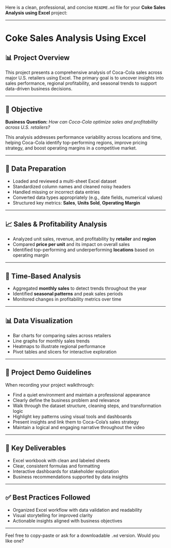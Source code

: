 Here is a clean, professional, and concise `README.md` file for your **Coke Sales Analysis using Excel** project:

---

# Coke Sales Analysis Using Excel

## 📊 Project Overview

This project presents a comprehensive analysis of Coca-Cola sales across major U.S. retailers using Excel. The primary goal is to uncover insights into sales performance, regional profitability, and seasonal trends to support data-driven business decisions.

---

## 🎯 Objective

**Business Question:**
*How can Coca-Cola optimize sales and profitability across U.S. retailers?*

This analysis addresses performance variability across locations and time, helping Coca-Cola identify top-performing regions, improve pricing strategy, and boost operating margins in a competitive market.

---

## 🧹 Data Preparation

* Loaded and reviewed a multi-sheet Excel dataset
* Standardized column names and cleaned noisy headers
* Handled missing or incorrect data entries
* Converted data types appropriately (e.g., date fields, numerical values)
* Structured key metrics: **Sales**, **Units Sold**, **Operating Margin**

---

## 📈 Sales & Profitability Analysis

* Analyzed unit sales, revenue, and profitability by **retailer** and **region**
* Compared **price per unit** and its impact on overall sales
* Identified top-performing and underperforming **locations** based on operating margin

---

## 📅 Time-Based Analysis

* Aggregated **monthly sales** to detect trends throughout the year
* Identified **seasonal patterns** and peak sales periods
* Monitored changes in profitability metrics over time

---

## 📊 Data Visualization

* Bar charts for comparing sales across retailers
* Line graphs for monthly sales trends
* Heatmaps to illustrate regional performance
* Pivot tables and slicers for interactive exploration

---

## 🎥 Project Demo Guidelines

When recording your project walkthrough:

* Find a quiet environment and maintain a professional appearance
* Clearly define the business problem and relevance
* Walk through the dataset structure, cleaning steps, and transformation logic
* Highlight key patterns using visual tools and dashboards
* Present insights and link them to Coca-Cola’s sales strategy
* Maintain a logical and engaging narrative throughout the video

---

## 🧠 Key Deliverables

* Excel workbook with clean and labeled sheets
* Clear, consistent formulas and formatting
* Interactive dashboards for stakeholder exploration
* Business recommendations supported by data insights

---

## ✅ Best Practices Followed

* Organized Excel workflow with data validation and readability
* Visual storytelling for improved clarity
* Actionable insights aligned with business objectives

---

Feel free to copy-paste or ask for a downloadable `.md` version. Would you like one?
